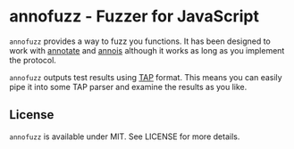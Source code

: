 # annofuzz - Fuzzer for JavaScript

`annofuzz` provides a way to fuzz you functions. It has been designed to work with [annotate](https://github.com/bebraw/annotate) and [annois](https://github.com/bebraw/annois) although it works as long as you implement the protocol.

`annofuzz` outputs test results using [TAP](http://en.wikipedia.org/wiki/Test_Anything_Protocol) format. This means you can easily pipe it into some TAP parser and examine the results as you like.

## License

`annofuzz` is available under MIT. See LICENSE for more details.
